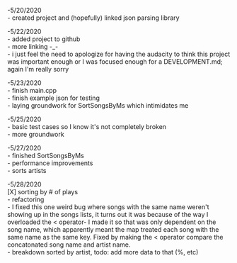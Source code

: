 -5/20/2020\
    - created project and (hopefully) linked json parsing library
    
-5/22/2020\
    - added project to github\
    - more linking -_-\
    - i just feel the need to apologize for having the audacity to think this project was important enough or I was focused enough for a DEVELOPMENT.md; again I'm really sorry
    
-5/23/2020\
    - finish main.cpp\
    - finish example json for testing\
    - laying groundwork for SortSongsByMs which intimidates me
    
-5/25/2020\
    - basic test cases so I know it's not completely broken\
    - more groundwork
    
-5/27/2020\
    - finished SortSongsByMs\
    - performance improvements\
    - sorts artists
    
-5/28/2020\
    [X] sorting by # of plays\
    - refactoring\
    - I fixed this one weird bug where songs with the same name weren't showing up in the songs lists, it turns out it was because of the way I overloaded the < operator- I made it so that was only dependent on the song name, which apparently meant the map treated each song with the same name as the same key. Fixed by making the < operator compare the concatonated song name and artist name.\
    - breakdown sorted by artist, todo: add more data to that (%, etc)

